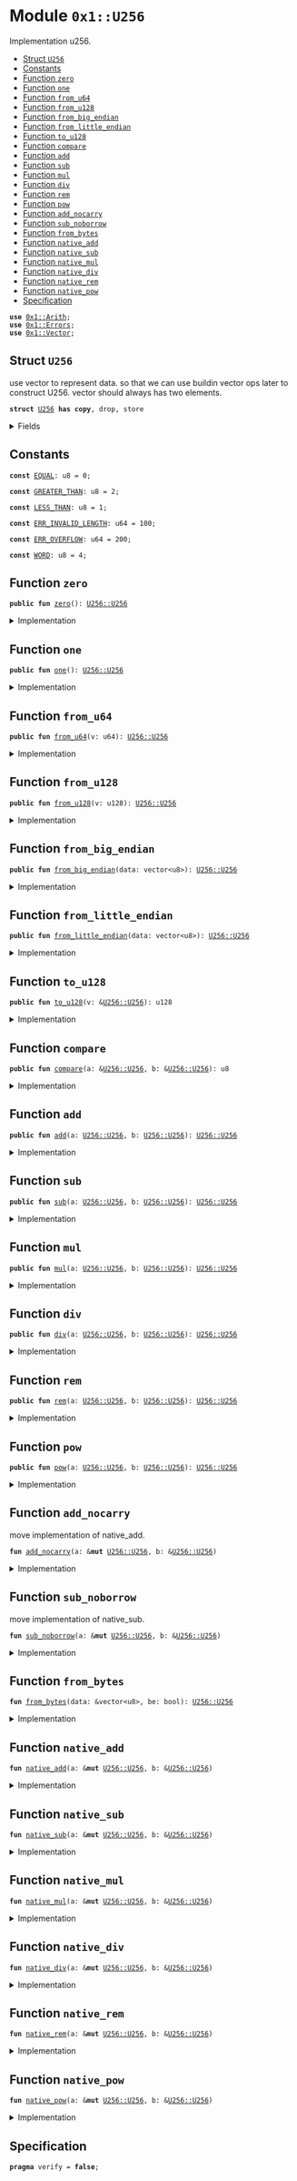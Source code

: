 
<a name="0x1_U256"></a>

# Module `0x1::U256`

Implementation u256.


-  [Struct `U256`](#0x1_U256_U256)
-  [Constants](#@Constants_0)
-  [Function `zero`](#0x1_U256_zero)
-  [Function `one`](#0x1_U256_one)
-  [Function `from_u64`](#0x1_U256_from_u64)
-  [Function `from_u128`](#0x1_U256_from_u128)
-  [Function `from_big_endian`](#0x1_U256_from_big_endian)
-  [Function `from_little_endian`](#0x1_U256_from_little_endian)
-  [Function `to_u128`](#0x1_U256_to_u128)
-  [Function `compare`](#0x1_U256_compare)
-  [Function `add`](#0x1_U256_add)
-  [Function `sub`](#0x1_U256_sub)
-  [Function `mul`](#0x1_U256_mul)
-  [Function `div`](#0x1_U256_div)
-  [Function `rem`](#0x1_U256_rem)
-  [Function `pow`](#0x1_U256_pow)
-  [Function `add_nocarry`](#0x1_U256_add_nocarry)
-  [Function `sub_noborrow`](#0x1_U256_sub_noborrow)
-  [Function `from_bytes`](#0x1_U256_from_bytes)
-  [Function `native_add`](#0x1_U256_native_add)
-  [Function `native_sub`](#0x1_U256_native_sub)
-  [Function `native_mul`](#0x1_U256_native_mul)
-  [Function `native_div`](#0x1_U256_native_div)
-  [Function `native_rem`](#0x1_U256_native_rem)
-  [Function `native_pow`](#0x1_U256_native_pow)
-  [Specification](#@Specification_1)


<pre><code><b>use</b> <a href="U256.md#0x1_Arith">0x1::Arith</a>;
<b>use</b> <a href="Errors.md#0x1_Errors">0x1::Errors</a>;
<b>use</b> <a href="Vector.md#0x1_Vector">0x1::Vector</a>;
</code></pre>



<a name="0x1_U256_U256"></a>

## Struct `U256`

use vector to represent data.
so that we can use buildin vector ops later to construct U256.
vector should always has two elements.


<pre><code><b>struct</b> <a href="U256.md#0x1_U256">U256</a> <b>has</b> <b>copy</b>, drop, store
</code></pre>



<details>
<summary>Fields</summary>


<dl>
<dt>
<code>bits: vector&lt;u64&gt;</code>
</dt>
<dd>
 little endian representation
</dd>
</dl>


</details>

<a name="@Constants_0"></a>

## Constants


<a name="0x1_U256_EQUAL"></a>



<pre><code><b>const</b> <a href="U256.md#0x1_U256_EQUAL">EQUAL</a>: u8 = 0;
</code></pre>



<a name="0x1_U256_GREATER_THAN"></a>



<pre><code><b>const</b> <a href="U256.md#0x1_U256_GREATER_THAN">GREATER_THAN</a>: u8 = 2;
</code></pre>



<a name="0x1_U256_LESS_THAN"></a>



<pre><code><b>const</b> <a href="U256.md#0x1_U256_LESS_THAN">LESS_THAN</a>: u8 = 1;
</code></pre>



<a name="0x1_U256_ERR_INVALID_LENGTH"></a>



<pre><code><b>const</b> <a href="U256.md#0x1_U256_ERR_INVALID_LENGTH">ERR_INVALID_LENGTH</a>: u64 = 100;
</code></pre>



<a name="0x1_U256_ERR_OVERFLOW"></a>



<pre><code><b>const</b> <a href="U256.md#0x1_U256_ERR_OVERFLOW">ERR_OVERFLOW</a>: u64 = 200;
</code></pre>



<a name="0x1_U256_WORD"></a>



<pre><code><b>const</b> <a href="U256.md#0x1_U256_WORD">WORD</a>: u8 = 4;
</code></pre>



<a name="0x1_U256_zero"></a>

## Function `zero`



<pre><code><b>public</b> <b>fun</b> <a href="U256.md#0x1_U256_zero">zero</a>(): <a href="U256.md#0x1_U256_U256">U256::U256</a>
</code></pre>



<details>
<summary>Implementation</summary>


<pre><code><b>public</b> <b>fun</b> <a href="U256.md#0x1_U256_zero">zero</a>(): <a href="U256.md#0x1_U256">U256</a> {
    <a href="U256.md#0x1_U256_from_u128">from_u128</a>(0u128)
}
</code></pre>



</details>

<a name="0x1_U256_one"></a>

## Function `one`



<pre><code><b>public</b> <b>fun</b> <a href="U256.md#0x1_U256_one">one</a>(): <a href="U256.md#0x1_U256_U256">U256::U256</a>
</code></pre>



<details>
<summary>Implementation</summary>


<pre><code><b>public</b> <b>fun</b> <a href="U256.md#0x1_U256_one">one</a>(): <a href="U256.md#0x1_U256">U256</a> {
    <a href="U256.md#0x1_U256_from_u128">from_u128</a>(1u128)
}
</code></pre>



</details>

<a name="0x1_U256_from_u64"></a>

## Function `from_u64`



<pre><code><b>public</b> <b>fun</b> <a href="U256.md#0x1_U256_from_u64">from_u64</a>(v: u64): <a href="U256.md#0x1_U256_U256">U256::U256</a>
</code></pre>



<details>
<summary>Implementation</summary>


<pre><code><b>public</b> <b>fun</b> <a href="U256.md#0x1_U256_from_u64">from_u64</a>(v: u64): <a href="U256.md#0x1_U256">U256</a> {
    <a href="U256.md#0x1_U256_from_u128">from_u128</a>((v <b>as</b> u128))
}
</code></pre>



</details>

<a name="0x1_U256_from_u128"></a>

## Function `from_u128`



<pre><code><b>public</b> <b>fun</b> <a href="U256.md#0x1_U256_from_u128">from_u128</a>(v: u128): <a href="U256.md#0x1_U256_U256">U256::U256</a>
</code></pre>



<details>
<summary>Implementation</summary>


<pre><code><b>public</b> <b>fun</b> <a href="U256.md#0x1_U256_from_u128">from_u128</a>(v: u128): <a href="U256.md#0x1_U256">U256</a> {
    <b>let</b> low = ((v & 0xffffffffffffffff) <b>as</b> u64);
    <b>let</b> high = ((v &gt;&gt; 64) <b>as</b> u64);
    <b>let</b> bits = <a href="Vector.md#0x1_Vector_singleton">Vector::singleton</a>(low);
    <a href="Vector.md#0x1_Vector_push_back">Vector::push_back</a>(&<b>mut</b> bits, high);
    <a href="Vector.md#0x1_Vector_push_back">Vector::push_back</a>(&<b>mut</b> bits, 0u64);
    <a href="Vector.md#0x1_Vector_push_back">Vector::push_back</a>(&<b>mut</b> bits, 0u64);
    <a href="U256.md#0x1_U256">U256</a> {
        bits
    }
}
</code></pre>



</details>

<a name="0x1_U256_from_big_endian"></a>

## Function `from_big_endian`



<pre><code><b>public</b> <b>fun</b> <a href="U256.md#0x1_U256_from_big_endian">from_big_endian</a>(data: vector&lt;u8&gt;): <a href="U256.md#0x1_U256_U256">U256::U256</a>
</code></pre>



<details>
<summary>Implementation</summary>


<pre><code><b>public</b> <b>fun</b> <a href="U256.md#0x1_U256_from_big_endian">from_big_endian</a>(data: vector&lt;u8&gt;): <a href="U256.md#0x1_U256">U256</a> {
    // TODO: define error code.
    <b>assert</b>!(<a href="Vector.md#0x1_Vector_length">Vector::length</a>(&data) &lt;= 32, <a href="Errors.md#0x1_Errors_invalid_argument">Errors::invalid_argument</a>(<a href="U256.md#0x1_U256_ERR_INVALID_LENGTH">ERR_INVALID_LENGTH</a>));
    <a href="U256.md#0x1_U256_from_bytes">from_bytes</a>(&data, <b>true</b>)
}
</code></pre>



</details>

<a name="0x1_U256_from_little_endian"></a>

## Function `from_little_endian`



<pre><code><b>public</b> <b>fun</b> <a href="U256.md#0x1_U256_from_little_endian">from_little_endian</a>(data: vector&lt;u8&gt;): <a href="U256.md#0x1_U256_U256">U256::U256</a>
</code></pre>



<details>
<summary>Implementation</summary>


<pre><code><b>public</b> <b>fun</b> <a href="U256.md#0x1_U256_from_little_endian">from_little_endian</a>(data: vector&lt;u8&gt;): <a href="U256.md#0x1_U256">U256</a> {
    // TODO: define error code.
    <b>assert</b>!(<a href="Vector.md#0x1_Vector_length">Vector::length</a>(&data) &lt;= 32, <a href="Errors.md#0x1_Errors_invalid_argument">Errors::invalid_argument</a>(<a href="U256.md#0x1_U256_ERR_INVALID_LENGTH">ERR_INVALID_LENGTH</a>));
    <a href="U256.md#0x1_U256_from_bytes">from_bytes</a>(&data, <b>false</b>)
}
</code></pre>



</details>

<a name="0x1_U256_to_u128"></a>

## Function `to_u128`



<pre><code><b>public</b> <b>fun</b> <a href="U256.md#0x1_U256_to_u128">to_u128</a>(v: &<a href="U256.md#0x1_U256_U256">U256::U256</a>): u128
</code></pre>



<details>
<summary>Implementation</summary>


<pre><code><b>public</b> <b>fun</b> <a href="U256.md#0x1_U256_to_u128">to_u128</a>(v: &<a href="U256.md#0x1_U256">U256</a>): u128 {
    <b>assert</b>!(*<a href="Vector.md#0x1_Vector_borrow">Vector::borrow</a>(&v.bits, 3) == 0, <a href="Errors.md#0x1_Errors_invalid_state">Errors::invalid_state</a>(<a href="U256.md#0x1_U256_ERR_OVERFLOW">ERR_OVERFLOW</a>));
    <b>assert</b>!(*<a href="Vector.md#0x1_Vector_borrow">Vector::borrow</a>(&v.bits, 2) == 0, <a href="Errors.md#0x1_Errors_invalid_state">Errors::invalid_state</a>(<a href="U256.md#0x1_U256_ERR_OVERFLOW">ERR_OVERFLOW</a>));
    ((*<a href="Vector.md#0x1_Vector_borrow">Vector::borrow</a>(&v.bits, 1) <b>as</b> u128) &lt;&lt; 64) | (*<a href="Vector.md#0x1_Vector_borrow">Vector::borrow</a>(&v.bits, 0) <b>as</b> u128)
}
</code></pre>



</details>

<a name="0x1_U256_compare"></a>

## Function `compare`



<pre><code><b>public</b> <b>fun</b> <a href="U256.md#0x1_U256_compare">compare</a>(a: &<a href="U256.md#0x1_U256_U256">U256::U256</a>, b: &<a href="U256.md#0x1_U256_U256">U256::U256</a>): u8
</code></pre>



<details>
<summary>Implementation</summary>


<pre><code><b>public</b> <b>fun</b> <a href="U256.md#0x1_U256_compare">compare</a>(a: &<a href="U256.md#0x1_U256">U256</a>, b: &<a href="U256.md#0x1_U256">U256</a>): u8 {
    <b>let</b> i = (<a href="U256.md#0x1_U256_WORD">WORD</a> <b>as</b> u64);
    <b>while</b> (i &gt; 0) {
        i = i - 1;
        <b>let</b> a_bits = *<a href="Vector.md#0x1_Vector_borrow">Vector::borrow</a>(&a.bits, i);
        <b>let</b> b_bits = *<a href="Vector.md#0x1_Vector_borrow">Vector::borrow</a>(&b.bits, i);
        <b>if</b> (a_bits != b_bits) {
            <b>if</b> (a_bits &lt; b_bits) {
                <b>return</b> <a href="U256.md#0x1_U256_LESS_THAN">LESS_THAN</a>
            } <b>else</b> {
                <b>return</b> <a href="U256.md#0x1_U256_GREATER_THAN">GREATER_THAN</a>
            }
        }
    };
    <a href="U256.md#0x1_U256_EQUAL">EQUAL</a>
}
</code></pre>



</details>

<a name="0x1_U256_add"></a>

## Function `add`



<pre><code><b>public</b> <b>fun</b> <a href="U256.md#0x1_U256_add">add</a>(a: <a href="U256.md#0x1_U256_U256">U256::U256</a>, b: <a href="U256.md#0x1_U256_U256">U256::U256</a>): <a href="U256.md#0x1_U256_U256">U256::U256</a>
</code></pre>



<details>
<summary>Implementation</summary>


<pre><code><b>public</b> <b>fun</b> <a href="U256.md#0x1_U256_add">add</a>(a: <a href="U256.md#0x1_U256">U256</a>, b: <a href="U256.md#0x1_U256">U256</a>): <a href="U256.md#0x1_U256">U256</a> {
    <a href="U256.md#0x1_U256_native_add">native_add</a>(&<b>mut</b> a, &b);
    a
}
</code></pre>



</details>

<a name="0x1_U256_sub"></a>

## Function `sub`



<pre><code><b>public</b> <b>fun</b> <a href="U256.md#0x1_U256_sub">sub</a>(a: <a href="U256.md#0x1_U256_U256">U256::U256</a>, b: <a href="U256.md#0x1_U256_U256">U256::U256</a>): <a href="U256.md#0x1_U256_U256">U256::U256</a>
</code></pre>



<details>
<summary>Implementation</summary>


<pre><code><b>public</b> <b>fun</b> <a href="U256.md#0x1_U256_sub">sub</a>(a: <a href="U256.md#0x1_U256">U256</a>, b: <a href="U256.md#0x1_U256">U256</a>): <a href="U256.md#0x1_U256">U256</a> {
    <a href="U256.md#0x1_U256_native_sub">native_sub</a>(&<b>mut</b> a, &b);
    a
}
</code></pre>



</details>

<a name="0x1_U256_mul"></a>

## Function `mul`



<pre><code><b>public</b> <b>fun</b> <a href="U256.md#0x1_U256_mul">mul</a>(a: <a href="U256.md#0x1_U256_U256">U256::U256</a>, b: <a href="U256.md#0x1_U256_U256">U256::U256</a>): <a href="U256.md#0x1_U256_U256">U256::U256</a>
</code></pre>



<details>
<summary>Implementation</summary>


<pre><code><b>public</b> <b>fun</b> <a href="U256.md#0x1_U256_mul">mul</a>(a: <a href="U256.md#0x1_U256">U256</a>, b: <a href="U256.md#0x1_U256">U256</a>): <a href="U256.md#0x1_U256">U256</a> {
    <a href="U256.md#0x1_U256_native_mul">native_mul</a>(&<b>mut</b> a, &b);
    a
}
</code></pre>



</details>

<a name="0x1_U256_div"></a>

## Function `div`



<pre><code><b>public</b> <b>fun</b> <a href="U256.md#0x1_U256_div">div</a>(a: <a href="U256.md#0x1_U256_U256">U256::U256</a>, b: <a href="U256.md#0x1_U256_U256">U256::U256</a>): <a href="U256.md#0x1_U256_U256">U256::U256</a>
</code></pre>



<details>
<summary>Implementation</summary>


<pre><code><b>public</b> <b>fun</b> <a href="U256.md#0x1_U256_div">div</a>(a: <a href="U256.md#0x1_U256">U256</a>, b: <a href="U256.md#0x1_U256">U256</a>): <a href="U256.md#0x1_U256">U256</a> {
    <a href="U256.md#0x1_U256_native_div">native_div</a>(&<b>mut</b> a, &b);
    a
}
</code></pre>



</details>

<a name="0x1_U256_rem"></a>

## Function `rem`



<pre><code><b>public</b> <b>fun</b> <a href="U256.md#0x1_U256_rem">rem</a>(a: <a href="U256.md#0x1_U256_U256">U256::U256</a>, b: <a href="U256.md#0x1_U256_U256">U256::U256</a>): <a href="U256.md#0x1_U256_U256">U256::U256</a>
</code></pre>



<details>
<summary>Implementation</summary>


<pre><code><b>public</b> <b>fun</b> <a href="U256.md#0x1_U256_rem">rem</a>(a: <a href="U256.md#0x1_U256">U256</a>, b: <a href="U256.md#0x1_U256">U256</a>): <a href="U256.md#0x1_U256">U256</a> {
    <a href="U256.md#0x1_U256_native_rem">native_rem</a>(&<b>mut</b> a, &b);
    a
}
</code></pre>



</details>

<a name="0x1_U256_pow"></a>

## Function `pow`



<pre><code><b>public</b> <b>fun</b> <a href="U256.md#0x1_U256_pow">pow</a>(a: <a href="U256.md#0x1_U256_U256">U256::U256</a>, b: <a href="U256.md#0x1_U256_U256">U256::U256</a>): <a href="U256.md#0x1_U256_U256">U256::U256</a>
</code></pre>



<details>
<summary>Implementation</summary>


<pre><code><b>public</b> <b>fun</b> <a href="U256.md#0x1_U256_pow">pow</a>(a: <a href="U256.md#0x1_U256">U256</a>, b: <a href="U256.md#0x1_U256">U256</a>): <a href="U256.md#0x1_U256">U256</a> {
    <a href="U256.md#0x1_U256_native_pow">native_pow</a>(&<b>mut</b> a, &b);
    a
}
</code></pre>



</details>

<a name="0x1_U256_add_nocarry"></a>

## Function `add_nocarry`

move implementation of native_add.


<pre><code><b>fun</b> <a href="U256.md#0x1_U256_add_nocarry">add_nocarry</a>(a: &<b>mut</b> <a href="U256.md#0x1_U256_U256">U256::U256</a>, b: &<a href="U256.md#0x1_U256_U256">U256::U256</a>)
</code></pre>



<details>
<summary>Implementation</summary>


<pre><code><b>fun</b> <a href="U256.md#0x1_U256_add_nocarry">add_nocarry</a>(a: &<b>mut</b> <a href="U256.md#0x1_U256">U256</a>, b: &<a href="U256.md#0x1_U256">U256</a>) {
    <b>let</b> carry = 0;
    <b>let</b> idx = 0;
    <b>let</b> len = (<a href="U256.md#0x1_U256_WORD">WORD</a> <b>as</b> u64);
    <b>while</b> (idx &lt; len) {
        <b>let</b> a_bit = <a href="Vector.md#0x1_Vector_borrow_mut">Vector::borrow_mut</a>(&<b>mut</b> a.bits, idx);
        <b>let</b> b_bit = <a href="Vector.md#0x1_Vector_borrow">Vector::borrow</a>(&b.bits, idx);
        *a_bit = Std::Arith::adc(*a_bit, *b_bit, &<b>mut</b> carry);
        idx = idx + 1;
    };

    // check overflow
    <b>assert</b>!(carry == 0, 100);
}
</code></pre>



</details>

<a name="0x1_U256_sub_noborrow"></a>

## Function `sub_noborrow`

move implementation of native_sub.


<pre><code><b>fun</b> <a href="U256.md#0x1_U256_sub_noborrow">sub_noborrow</a>(a: &<b>mut</b> <a href="U256.md#0x1_U256_U256">U256::U256</a>, b: &<a href="U256.md#0x1_U256_U256">U256::U256</a>)
</code></pre>



<details>
<summary>Implementation</summary>


<pre><code><b>fun</b> <a href="U256.md#0x1_U256_sub_noborrow">sub_noborrow</a>(a: &<b>mut</b> <a href="U256.md#0x1_U256">U256</a>, b: &<a href="U256.md#0x1_U256">U256</a>) {
    <b>let</b> borrow = 0;
    <b>let</b> idx = 0;
    <b>let</b> len =(<a href="U256.md#0x1_U256_WORD">WORD</a> <b>as</b> u64);
    <b>while</b> (idx &lt; len) {
        <b>let</b> a_bit = <a href="Vector.md#0x1_Vector_borrow_mut">Vector::borrow_mut</a>(&<b>mut</b> a.bits, idx);
        <b>let</b> b_bit = <a href="Vector.md#0x1_Vector_borrow">Vector::borrow</a>(&b.bits, idx);
        *a_bit = Std::Arith::sbb(*a_bit, *b_bit, &<b>mut</b> borrow);
        idx = idx + 1;
    };

    // check overflow
    <b>assert</b>!(borrow == 0, 100);

}
</code></pre>



</details>

<a name="0x1_U256_from_bytes"></a>

## Function `from_bytes`



<pre><code><b>fun</b> <a href="U256.md#0x1_U256_from_bytes">from_bytes</a>(data: &vector&lt;u8&gt;, be: bool): <a href="U256.md#0x1_U256_U256">U256::U256</a>
</code></pre>



<details>
<summary>Implementation</summary>


<pre><code><b>native</b> <b>fun</b> <a href="U256.md#0x1_U256_from_bytes">from_bytes</a>(data: &vector&lt;u8&gt;, be: bool): <a href="U256.md#0x1_U256">U256</a>;
</code></pre>



</details>

<a name="0x1_U256_native_add"></a>

## Function `native_add`



<pre><code><b>fun</b> <a href="U256.md#0x1_U256_native_add">native_add</a>(a: &<b>mut</b> <a href="U256.md#0x1_U256_U256">U256::U256</a>, b: &<a href="U256.md#0x1_U256_U256">U256::U256</a>)
</code></pre>



<details>
<summary>Implementation</summary>


<pre><code><b>native</b> <b>fun</b> <a href="U256.md#0x1_U256_native_add">native_add</a>(a: &<b>mut</b> <a href="U256.md#0x1_U256">U256</a>, b: &<a href="U256.md#0x1_U256">U256</a>);
</code></pre>



</details>

<a name="0x1_U256_native_sub"></a>

## Function `native_sub`



<pre><code><b>fun</b> <a href="U256.md#0x1_U256_native_sub">native_sub</a>(a: &<b>mut</b> <a href="U256.md#0x1_U256_U256">U256::U256</a>, b: &<a href="U256.md#0x1_U256_U256">U256::U256</a>)
</code></pre>



<details>
<summary>Implementation</summary>


<pre><code><b>native</b> <b>fun</b> <a href="U256.md#0x1_U256_native_sub">native_sub</a>(a: &<b>mut</b> <a href="U256.md#0x1_U256">U256</a>, b: &<a href="U256.md#0x1_U256">U256</a>);
</code></pre>



</details>

<a name="0x1_U256_native_mul"></a>

## Function `native_mul`



<pre><code><b>fun</b> <a href="U256.md#0x1_U256_native_mul">native_mul</a>(a: &<b>mut</b> <a href="U256.md#0x1_U256_U256">U256::U256</a>, b: &<a href="U256.md#0x1_U256_U256">U256::U256</a>)
</code></pre>



<details>
<summary>Implementation</summary>


<pre><code><b>native</b> <b>fun</b> <a href="U256.md#0x1_U256_native_mul">native_mul</a>(a: &<b>mut</b> <a href="U256.md#0x1_U256">U256</a>, b: &<a href="U256.md#0x1_U256">U256</a>);
</code></pre>



</details>

<a name="0x1_U256_native_div"></a>

## Function `native_div`



<pre><code><b>fun</b> <a href="U256.md#0x1_U256_native_div">native_div</a>(a: &<b>mut</b> <a href="U256.md#0x1_U256_U256">U256::U256</a>, b: &<a href="U256.md#0x1_U256_U256">U256::U256</a>)
</code></pre>



<details>
<summary>Implementation</summary>


<pre><code><b>native</b> <b>fun</b> <a href="U256.md#0x1_U256_native_div">native_div</a>(a: &<b>mut</b> <a href="U256.md#0x1_U256">U256</a>, b: &<a href="U256.md#0x1_U256">U256</a>);
</code></pre>



</details>

<a name="0x1_U256_native_rem"></a>

## Function `native_rem`



<pre><code><b>fun</b> <a href="U256.md#0x1_U256_native_rem">native_rem</a>(a: &<b>mut</b> <a href="U256.md#0x1_U256_U256">U256::U256</a>, b: &<a href="U256.md#0x1_U256_U256">U256::U256</a>)
</code></pre>



<details>
<summary>Implementation</summary>


<pre><code><b>native</b> <b>fun</b> <a href="U256.md#0x1_U256_native_rem">native_rem</a>(a: &<b>mut</b> <a href="U256.md#0x1_U256">U256</a>, b: &<a href="U256.md#0x1_U256">U256</a>);
</code></pre>



</details>

<a name="0x1_U256_native_pow"></a>

## Function `native_pow`



<pre><code><b>fun</b> <a href="U256.md#0x1_U256_native_pow">native_pow</a>(a: &<b>mut</b> <a href="U256.md#0x1_U256_U256">U256::U256</a>, b: &<a href="U256.md#0x1_U256_U256">U256::U256</a>)
</code></pre>



<details>
<summary>Implementation</summary>


<pre><code><b>native</b> <b>fun</b> <a href="U256.md#0x1_U256_native_pow">native_pow</a>(a: &<b>mut</b> <a href="U256.md#0x1_U256">U256</a>, b: &<a href="U256.md#0x1_U256">U256</a>);
</code></pre>



</details>

<a name="@Specification_1"></a>

## Specification



<pre><code><b>pragma</b> verify = <b>false</b>;
</code></pre>

